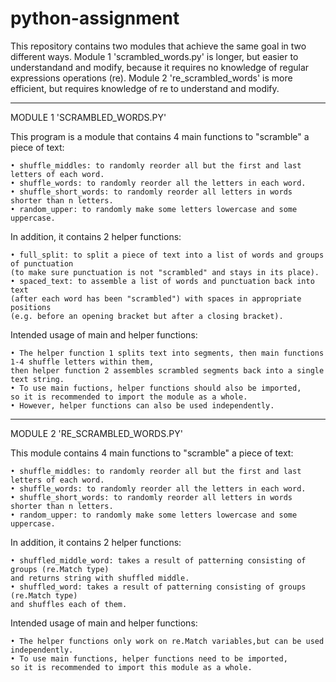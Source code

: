 # python-assignment

This repository contains two modules that achieve the same goal in two different ways.
Module 1 'scrambled_words.py' is longer, but easier to understandand and modify, because it requires no knowledge of regular expressions operations (re).
Module 2 're_scrambled_words' is more efficient, but requires knowledge of re to understand and modify.

_______________________________

MODULE 1 'SCRAMBLED_WORDS.PY'

This program is a module that contains 4 main functions to "scramble" a piece of text:

    • shuffle_middles: to randomly reorder all but the first and last letters of each word.
    • shuffle_words: to randomly reorder all the letters in each word.    
    • shuffle_short_words: to randomly reorder all letters in words shorter than n letters.    
    • random_upper: to randomly make some letters lowercase and some uppercase.

In addition, it contains 2 helper functions:

    • full_split: to split a piece of text into a list of words and groups of punctuation 
    (to make sure punctuation is not "scrambled" and stays in its place).
    • spaced_text: to assemble a list of words and punctuation back into text 
    (after each word has been "scrambled") with spaces in appropriate positions 
    (e.g. before an opening bracket but after a closing bracket).
    
Intended usage of main and helper functions:

    • The helper function 1 splits text into segments, then main functions 1-4 shuffle letters within them, 
    then helper function 2 assembles scrambled segments back into a single text string.
    • To use main fuctions, helper functions should also be imported, 
    so it is recommended to import the module as a whole.    
    • However, helper functions can also be used independently.

_______________________________

MODULE 2 'RE_SCRAMBLED_WORDS.PY'

This module contains 4 main functions to "scramble" a piece of text:

    • shuffle_middles: to randomly reorder all but the first and last letters of each word.
    • shuffle_words: to randomly reorder all the letters in each word.
    • shuffle_short_words: to randomly reorder all letters in words shorter than n letters.
    • random_upper: to randomly make some letters lowercase and some uppercase.

In addition, it contains 2 helper functions:

    • shuffled_middle_word: takes a result of patterning consisting of groups (re.Match type) 
    and returns string with shuffled middle.
    • shuffled_word: takes a result of patterning consisting of groups (re.Match type)
    and shuffles each of them.
   
Intended usage of main and helper functions:

    • The helper functions only work on re.Match variables,but can be used independently.
    • To use main functions, helper functions need to be imported, 
    so it is recommended to import this module as a whole.
